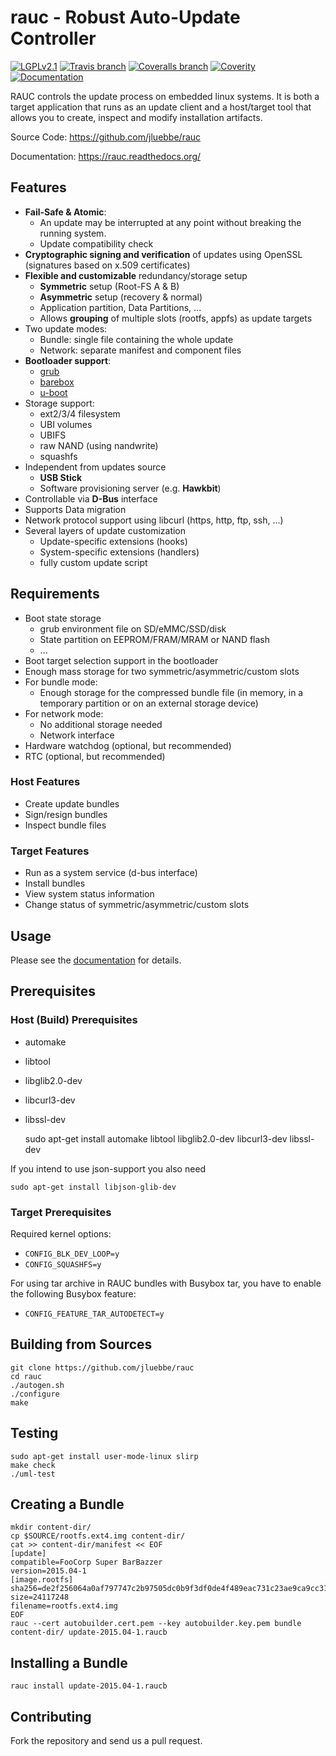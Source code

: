# rauc - Robust Auto-Update Controller

[![LGPLv2.1](https://img.shields.io/badge/license-LGPLv2.1-blue.svg)](https://raw.githubusercontent.com/jluebbe/rauc/master/COPYING)
[![Travis branch](https://img.shields.io/travis/jluebbe/rauc/master.svg)](https://travis-ci.org/jluebbe/rauc)
[![Coveralls branch](https://img.shields.io/coveralls/jluebbe/rauc/master.svg)](https://coveralls.io/r/jluebbe/rauc)
[![Coverity](https://img.shields.io/coverity/scan/5085.svg)](https://scan.coverity.com/projects/5085)
[![Documentation](https://readthedocs.org/projects/rauc/badge/?version=latest)](http://rauc.readthedocs.org/en/latest/?badge=latest)

RAUC controls the update process on embedded linux systems. It is both a target
application that runs as an update client and a host/target tool
that allows you to create, inspect and modify installation artifacts.

Source Code: https://github.com/jluebbe/rauc

Documentation: https://rauc.readthedocs.org/

## Features

* **Fail-Safe & Atomic**:
  * An update may be interrupted at any point without breaking the running
    system.
  * Update compatibility check
* **Cryptographic signing and verification** of updates using OpenSSL (signatures
  based on x.509 certificates)
* **Flexible and customizable** redundancy/storage setup
  * **Symmetric** setup (Root-FS A & B)
  * **Asymmetric** setup (recovery & normal)
  * Application partition, Data Partitions, ...
  * Allows **grouping** of multiple slots (rootfs, appfs) as update targets
* Two update modes:
  * Bundle: single file containing the whole update
  * Network: separate manifest and component files
* **Bootloader support**:
  * [grub](https://www.gnu.org/software/grub/)
  * [barebox](http://barebox.org/)
  * [u-boot](http://www.denx.de/wiki/U-Boot)
* Storage support:
  * ext2/3/4 filesystem
  * UBI volumes
  * UBIFS
  * raw NAND (using nandwrite)
  * squashfs
* Independent from updates source
  * **USB Stick**
  * Software provisioning server (e.g. **Hawkbit**)
* Controllable via **D-Bus** interface
* Supports Data migration
* Network protocol support using libcurl (https, http, ftp, ssh, ...)
* Several layers of update customization
  * Update-specific extensions (hooks)
  * System-specific extensions (handlers)
  * fully custom update script

## Requirements

* Boot state storage
  * grub environment file on SD/eMMC/SSD/disk
  * State partition on EEPROM/FRAM/MRAM or NAND flash
  * ...
* Boot target selection support in the bootloader
* Enough mass storage for two symmetric/asymmetric/custom slots
* For bundle mode:
  * Enough storage for the compressed bundle file (in memory, in a temporary
    partition or on an external storage device)
* For network mode:
  * No additional storage needed
  * Network interface
* Hardware watchdog (optional, but recommended)
* RTC (optional, but recommended)

### Host Features
* Create update bundles
* Sign/resign bundles
* Inspect bundle files

### Target Features
* Run as a system service (d-bus interface)
* Install bundles
* View system status information
* Change status of symmetric/asymmetric/custom slots

## Usage

Please see the [documentation](https://rauc.readthedocs.org/) for details.

## Prerequisites

### Host (Build) Prerequisites

* automake
* libtool
* libglib2.0-dev
* libcurl3-dev
* libssl-dev

    sudo apt-get install automake libtool libglib2.0-dev libcurl3-dev libssl-dev 

If you intend to use json-support you also need

    sudo apt-get install libjson-glib-dev

### Target Prerequisites

Required kernel options:

  * `CONFIG_BLK_DEV_LOOP=y`
  * `CONFIG_SQUASHFS=y`

For using tar archive in RAUC bundles with Busybox tar, you have to enable the
following Busybox feature:

  * `CONFIG_FEATURE_TAR_AUTODETECT=y`

## Building from Sources

    git clone https://github.com/jluebbe/rauc
    cd rauc
    ./autogen.sh
    ./configure
    make

## Testing

    sudo apt-get install user-mode-linux slirp
    make check
    ./uml-test

## Creating a Bundle

    mkdir content-dir/
    cp $SOURCE/rootfs.ext4.img content-dir/
    cat >> content-dir/manifest << EOF
    [update]
    compatible=FooCorp Super BarBazzer
    version=2015.04-1
    [image.rootfs]
    sha256=de2f256064a0af797747c2b97505dc0b9f3df0de4f489eac731c23ae9ca9cc31
    size=24117248
    filename=rootfs.ext4.img
    EOF
    rauc --cert autobuilder.cert.pem --key autobuilder.key.pem bundle content-dir/ update-2015.04-1.raucb

## Installing a Bundle

    rauc install update-2015.04-1.raucb

## Contributing

Fork the repository and send us a pull request.
